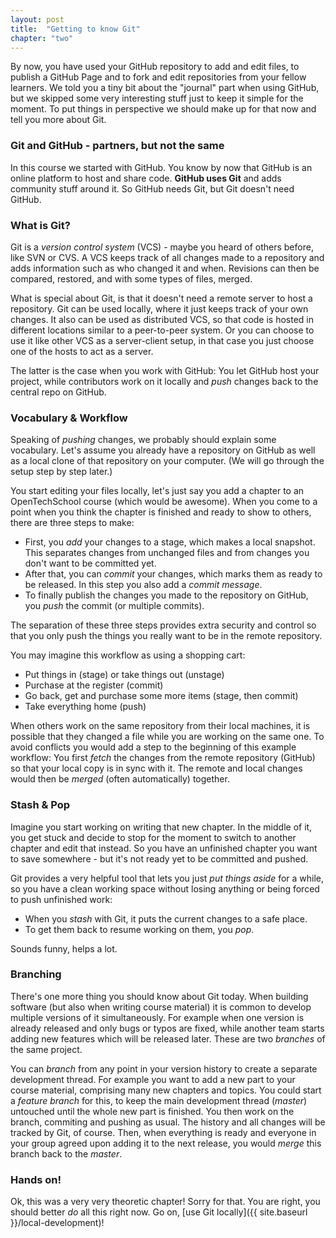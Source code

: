 ```yaml
---
layout: post
title:  "Getting to know Git"
chapter: "two"
---
```


By now, you have used your GitHub repository to add and edit files, to publish a GitHub Page and to fork and edit repositories from your fellow learners. We told you a tiny bit about the "journal" part when using GitHub, but we skipped some very interesting stuff just to keep it simple for the moment. To put things in perspective we should make up for that now and tell you more about Git.

### Git and GitHub - partners, but not the same

In this course we started with GitHub. You know by now that GitHub is an online platform to host and share code. **GitHub uses Git** and adds community stuff around it. So GitHub needs Git, but Git doesn't need GitHub.

### What is Git?

Git is a *version control system* (VCS) - maybe you heard of others before, like SVN or CVS. A VCS keeps track of all changes made to a repository and adds information such as who changed it and when. Revisions can then be compared, restored, and with some types of files, merged.

What is special about Git, is that it doesn't need a remote server to host a repository. Git can be used locally, where it just keeps track of your own changes.
It also can be used as distributed VCS, so that code is hosted in different locations similar to a peer-to-peer system. Or you can choose to use it like other VCS as a server-client setup, in that case you just choose one of the hosts to act as a server. 

The latter is the case when you work with GitHub: You let GitHub host your project, while contributors work on it locally and *push* changes back to the central repo on GitHub. 

### Vocabulary & Workflow

Speaking of *pushing* changes, we probably should explain some vocabulary. Let's assume you already have a repository on GitHub as well as a local clone of that repository on your computer. (We will go through the setup step by step later.)

You start editing your files locally, let's just say you add a chapter to an OpenTechSchool course (which would be awesome). When you come to a point when you think the chapter is finished and ready to show to others, there are three steps to make:

- First, you *add* your changes to a stage, which makes a local snapshot. This separates changes from unchanged files and from changes you don't want to be committed yet.
- After that, you can *commit* your changes, which marks them as ready to be released. In this step you also add a *commit message*.
- To finally publish the changes you made to the repository on GitHub, you *push* the commit (or multiple commits). 

The separation of these three steps provides extra security and control so that you only push the things you really want to be in the remote repository. 

You may imagine this workflow as using a shopping cart:

- Put things in (stage) or take things out (unstage)
- Purchase at the register (commit)
- Go back, get and purchase some more items (stage, then commit)
- Take everything home (push)

When others work on the same repository from their local machines, it is possible that they changed a file while you are working on the same one. To avoid conflicts you would add a step to the beginning of this example workflow: You first *fetch* the changes from the remote repository (GitHub) so that your local copy is in sync with it. The remote and local changes would then be *merged* (often automatically) together. 

### Stash & Pop
Imagine you start working on writing that new chapter. In the middle of it, you get stuck and decide to stop for the moment to switch to another chapter and edit that instead. So you have an unfinished chapter you want to save somewhere - but it's not ready yet to be committed and pushed. 

Git provides a very helpful tool that lets you just *put things aside* for a while, so you have a clean working space without losing anything or being forced to push unfinished work:

- When you *stash* with Git, it puts the current changes to a safe place. 
- To get them back to resume working on them, you *pop*. 

Sounds funny, helps a lot.

### Branching

There's one more thing you should know about Git today. When building software (but also when writing course material) it is common to develop multiple versions of it simultaneously. For example when one version is already released and only bugs or typos are fixed, while another team starts adding new features which will be released later. These are two *branches* of the same project. 

You can *branch* from any point in your version history to create a separate development thread. For example you want to add a new part to your course material, comprising many new chapters and topics. You could start a *feature branch* for this, to keep the main development thread (*master*) untouched until the whole new part is finished. You then work on the branch, commiting and pushing as usual. The history and all changes will be tracked by Git, of course. Then, when everything is ready and everyone in your group agreed upon adding it to the next release, you would *merge* this branch back to the *master*.

### Hands on!

Ok, this was a very very theoretic chapter! Sorry for that. You are right, you should better *do* all this right now.
Go on, [use Git locally]({{ site.baseurl }}/local-development)!



